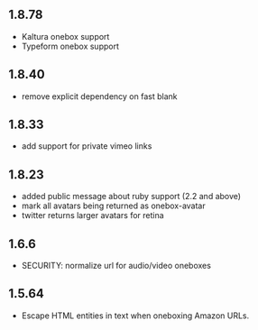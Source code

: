 ## 1.8.78

 * Kaltura onebox support
 * Typeform onebox support

## 1.8.40

  * remove explicit dependency on fast blank

## 1.8.33

  * add support for private vimeo links

## 1.8.23

  * added public message about ruby support (2.2 and above)
  * mark all avatars being returned as onebox-avatar
  * twitter returns larger avatars for retina

## 1.6.6

  * SECURITY: normalize url for audio/video oneboxes

## 1.5.64

  * Escape HTML entities in text when oneboxing Amazon URLs.
